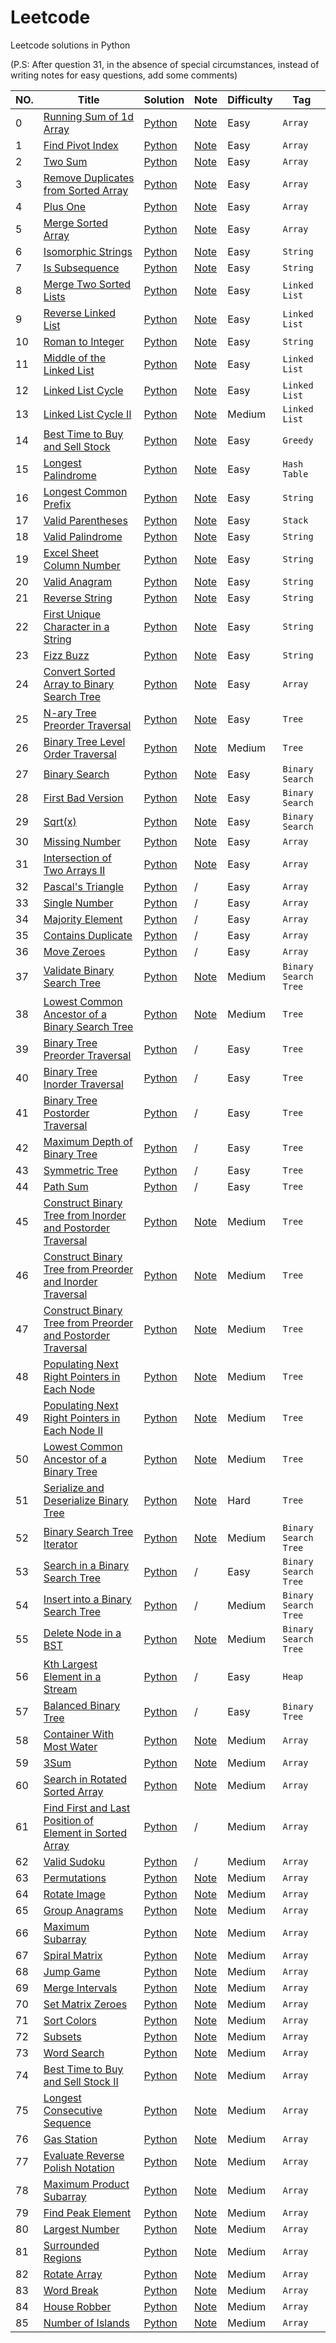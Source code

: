 # Leetcode
Leetcode solutions in Python 

(P.S: After question 31, in the absence of special circumstances, instead of writing notes for easy questions, add some comments)

|NO.|Title|Solution|Note|Difficulty|Tag|
|---|-----|--------|----|----------|---|
|0|[Running Sum of 1d Array](https://leetcode.com/problems/running-sum-of-1d-array/)|[Python](000.%20Running%20Sum%20of%201d%20Array/solution.py)|[Note](000.%20Running%20Sum%20of%201d%20Array/README.md)|Easy|`Array`|
|1|[Find Pivot Index](https://leetcode.com/problems/find-pivot-index/)|[Python](001.%20Find%20Pivot%20Index/solution.py)|[Note](001.%20Find%20Pivot%20Index/README.md)|Easy|`Array`|
|2|[Two Sum](https://leetcode.com/problems/two-sum/)|[Python](002.%20Two%20Sum/solution.py)|[Note](002.%20Two%20Sum/README.md)|Easy|`Array`|
|3|[Remove Duplicates from Sorted Array](https://leetcode.com/problems/remove-duplicates-from-sorted-array/)|[Python](003.%20Remove%20Duplicates%20from%20Sorted%20Array/solution.py)|[Note](003.%20Remove%20Duplicates%20from%20Sorted%20Array/README.md)|Easy|`Array`|
|4|[Plus One](https://leetcode.com/problems/plus-one/)|[Python](004.%20Plus%20One/solution.py)|[Note](004.%20Plus%20One/README.md)|Easy|`Array`|
|5|[Merge Sorted Array](https://leetcode.com/problems/merge-sorted-array/)|[Python](005.%20Merge%20Sorted%20Array/solution.py)|[Note](005.%20Merge%20Sorted%20Array/README.md)|Easy|`Array`|
|6|[Isomorphic Strings](https://leetcode.com/problems/isomorphic-strings/)|[Python](006.%20Isomorphic%20Strings/solution.py)|[Note](006.%20Isomorphic%20Strings/README.md)|Easy|`String`|
|7|[Is Subsequence](https://leetcode.com/problems/is-subsequence/)|[Python](007.%20Is%20Subsequence/solution.py)|[Note](007.%20Is%20Subsequence/README.md)|Easy|`String`|
|8|[Merge Two Sorted Lists](https://leetcode.com/problems/merge-two-sorted-lists/)|[Python](008.%20Merge%20Two%20Sorted%20Lists/solution.py)|[Note](008.%20Merge%20Two%20Sorted%20Lists/README.md)|Easy|`Linked List`|
|9|[Reverse Linked List](https://leetcode.com/problems/reverse-linked-list/)|[Python](009.%20Reverse%20Linked%20List/solution.py)|[Note](009.%20Reverse%20Linked%20List/README.md)|Easy|`Linked List`|
|10|[Roman to Integer](https://leetcode.com/problems/roman-to-integer/)|[Python](010.%20Roman%20to%20Integer/solution.py)|[Note](010.%20Roman%20to%20Integer/README.md)|Easy|`String`|
|11|[Middle of the Linked List](https://leetcode.com/problems/middle-of-the-linked-list/)|[Python](011.%20Middle%20of%20the%20Linked%20List/solution.py)|[Note](011.%20Middle%20of%20the%20Linked%20List/README.md)|Easy|`Linked List`|
|12|[Linked List Cycle](https://leetcode.com/problems/linked-list-cycle/)|[Python](012.%20Linked%20List%20Cycle/solution.py)|[Note](012.%20Linked%20List%20Cycle/README.md)|Easy|`Linked List`|
|13|[Linked List Cycle II ](https://leetcode.com/problems/linked-list-cycle-ii/)|[Python](013.%20Linked%20List%20Cycle%20II/solution.py)|[Note](013.%20Linked%20List%20Cycle%20II/README.md)|Medium|`Linked List`|
|14|[Best Time to Buy and Sell Stock ](https://leetcode.com/problems/best-time-to-buy-and-sell-stock/)|[Python](014.%20Best%20Time%20to%20Buy%20and%20Sell%20Stock/solution.py)|[Note](014.%20Best%20Time%20to%20Buy%20and%20Sell%20Stock/README.md)|Easy|`Greedy`|
|15|[Longest Palindrome ](https://leetcode.com/problems/longest-palindrome/)|[Python](015.%20Longest%20Palindrome/solution.py)|[Note](015.%20Longest%20Palindrome/README.md)|Easy|`Hash Table`|
|16|[Longest Common Prefix ](https://leetcode.com/problems/longest-common-prefix/)|[Python](016.%20Longest%20Common%20Prefix/solution.py)|[Note](016.%20Longest%20Common%20Prefix/README.md)|Easy|`String`|
|17|[Valid Parentheses ](https://leetcode.com/problems/valid-parentheses/)|[Python](017.%20Valid%20Parentheses/solution.py)|[Note](017.%20Valid%20Parentheses/README.md)|Easy|`Stack`|
|18|[Valid Palindrome ](https://leetcode.com/problems/valid-palindrome/)|[Python](018.%20Valid%20Palindrome/solution.py)|[Note](018.%20Valid%20Palindrome/README.md)|Easy|`String`|
|19|[Excel Sheet Column Number ](https://leetcode.com/problems/excel-sheet-column-number/)|[Python](019.%20Excel%20Sheet%20Column%20Number/solution.py)|[Note](019.%20Excel%20Sheet%20Column%20Number/README.md)|Easy|`String`|
|20|[Valid Anagram ](https://leetcode.com/problems/valid-anagram/)|[Python](020.%20Valid%20Anagram/solution.py)|[Note](020.%20Valid%20Anagram/README.md)|Easy|`String`|
|21|[Reverse String ](https://leetcode.com/problems/reverse-string/)|[Python](021.%20Reverse%20String/solution.py)|[Note](021.%20Reverse%20String/README.md)|Easy|`String`|
|22|[First Unique Character in a String ](https://leetcode.com/problems/first-unique-character-in-a-string/)|[Python](022.%20First%20Unique%20Character%20in%20a%20String/solution.py)|[Note](022.%20First%20Unique%20Character%20in%20a%20String/README.md)|Easy|`String`|
|23|[Fizz Buzz ](https://leetcode.com/problems/fizz-buzz/)|[Python](023.%20Fizz%20Buzz/solution.py)|[Note](023.%20Fizz%20Buzz/README.md)|Easy|`String`|
|24|[Convert Sorted Array to Binary Search Tree ](https://leetcode.com/problems/convert-sorted-array-to-binary-search-tree/)|[Python](024.%20Convert%20Sorted%20Array%20to%20Binary%20Search%20Tree/solution.py)|[Note](024.%20Convert%20Sorted%20Array%20to%20Binary%20Search%20Tree/README.md)|Easy|`Array`|
|25|[N-ary Tree Preorder Traversal ](https://leetcode.com/problems/n-ary-tree-preorder-traversal/)|[Python](025.%20N-ary%20Tree%20Preorder%20Traversal/solution.py)|[Note](025.%20N-ary%20Tree%20Preorder%20Traversal/README.md)|Easy|`Tree`|
|26|[Binary Tree Level Order Traversal](https://leetcode.com/problems/binary-tree-level-order-traversal/)|[Python](026.%20Binary%20Tree%20Level%20Order%20Traversal/solution.py)|[Note](026.%20Binary%20Tree%20Level%20Order%20Traversal/README.md)|Medium|`Tree`|
|27|[Binary Search](https://leetcode.com/problems/binary-search/)|[Python](027.%20Binary%20Search/solution.py)|[Note](027.%20Binary%20Search/README.md)|Easy|`Binary Search`|
|28|[First Bad Version](https://leetcode.com/problems/first-bad-version/)|[Python](028.%20First%20Bad%20Version/solution.py)|[Note](028.%20First%20Bad%20Version/README.md)|Easy|`Binary Search`|
|29|[Sqrt(x)](https://leetcode.com/problems/sqrtx/)|[Python](029.%20Sqrt(x)/solution.py)|[Note](029.%20Sqrt(x)/README.md)|Easy|`Binary Search`|
|30|[Missing Number](https://leetcode.com/problems/missing-number/)|[Python](030.%20Missing%20Number/solution.py)|[Note](030.%20Missing%20Number/README.md)|Easy|`Array`|
|31|[Intersection of Two Arrays II](https://leetcode.com/problems/intersection-of-two-arrays-ii/)|[Python](031.%20Intersection%20of%20Two%20Arrays%20II/solution.py)|[Note](031.%20Intersection%20of%20Two%20Arrays%20II/README.md)|Easy|`Array`|
|32|[Pascal's Triangle](https://leetcode.com/problems/pascals-triangle/)|[Python](032.%20Pascal's%20Triangle/solution.py)|/|Easy|`Array`|
|33|[Single Number](https://leetcode.com/problems/single-number/)|[Python](033.%20Single%20Number/solution.py)|/|Easy|`Array`|
|34|[Majority Element](https://leetcode.com/problems/majority-element/)|[Python](034.%20Majority%20Element/solution.py)|/|Easy|`Array`|
|35|[Contains Duplicate](https://leetcode.com/problems/contains-duplicate/)|[Python](035.%20Contains%20Duplicate/solution.py)|/|Easy|`Array`|
|36|[Move Zeroes](https://leetcode.com/problems/move-zeroes/)|[Python](036.%20Move%20Zeroes/solution.py)|/|Easy|`Array`|
|37|[Validate Binary Search Tree](https://leetcode.com/problems/validate-binary-search-tree/)|[Python](037.%20Validate%20Binary%20Search%20Tree/solution.py)|[Note](037.%20Validate%20Binary%20Search%20Tree/README.md)|Medium|`Binary Search Tree`|
|38|[Lowest Common Ancestor of a Binary Search Tree](https://leetcode.com/problems/lowest-common-ancestor-of-a-binary-search-tree/description/)|[Python](038.%20Lowest%20Common%20Ancestor%20of%20a%20Binary%20Search%20Tree/solution.py)|[Note](038.%20Lowest%20Common%20Ancestor%20of%20a%20Binary%20Search%20Tree/README.md)|Medium|`Tree`|
|39|[Binary Tree Preorder Traversal](https://leetcode.com/problems/binary-tree-preorder-traversal/description/)|[Python](039.%20Binary%20Tree%20Preorder%20Traversal/solution.py)|/|Easy|`Tree`|
|40|[Binary Tree Inorder Traversal](https://leetcode.com/problems/binary-tree-inorder-traversal/description/)|[Python](040.%20Binary%20Tree%20Inorder%20Traversal/solution.py)|/|Easy|`Tree`|
|41|[Binary Tree Postorder Traversal](https://leetcode.com/problems/binary-tree-postorder-traversal/description/)|[Python](041.%20Binary%20Tree%20Postorder%20Traversal/solution.py)|/|Easy|`Tree`|
|42|[Maximum Depth of Binary Tree](https://leetcode.com/problems/maximum-depth-of-binary-tree/description/)|[Python](042.%20Maximum%20Depth%20of%20Binary%20Tree/solution.py)|/|Easy|`Tree`|
|43|[Symmetric Tree](https://leetcode.com/problems/symmetric-tree/description/)|[Python](043.%20Symmetric%20Tree/solution.py)|/|Easy|`Tree`|
|44|[Path Sum](https://leetcode.com/problems/path-sum/description/)|[Python](044.%20Path%20Sum/solution.py)|/|Easy|`Tree`|
|45|[Construct Binary Tree from Inorder and Postorder Traversal](https://leetcode.com/problems/construct-binary-tree-from-inorder-and-postorder-traversal/description/)|[Python](045.%20Construct%20Binary%20Tree%20from%20Inorder%20and%20Postorder%20Traversal/solution.py)|[Note](045.%20Construct%20Binary%20Tree%20from%20Inorder%20and%20Postorder%20Traversal/README.md)|Medium|`Tree`|
|46|[Construct Binary Tree from Preorder and Inorder Traversal](https://leetcode.com/problems/construct-binary-tree-from-preorder-and-inorder-traversal/description/)|[Python](046.%20Construct%20Binary%20Tree%20from%20Preorder%20and%20Inorder%20Traversal/solution.py)|[Note](046.%20Construct%20Binary%20Tree%20from%20Preorder%20and%20Inorder%20Traversal/README.md)|Medium|`Tree`|
|47|[Construct Binary Tree from Preorder and Postorder Traversal](https://leetcode.com/problems/construct-binary-tree-from-preorder-and-postorder-traversal/description/)|[Python](047.%20Construct%20Binary%20Tree%20from%20Preorder%20and%20Postorder%20Traversal/solution.py)|[Note](047.%20Construct%20Binary%20Tree%20from%20Preorder%20and%20Postorder%20Traversal/README.md)|Medium|`Tree`|
|48|[Populating Next Right Pointers in Each Node](https://leetcode.com/problems/populating-next-right-pointers-in-each-node/description/)|[Python](048.%20Populating%20Next%20Right%20Pointers%20in%20Each%20Node/solution.py)|[Note](048.%20Populating%20Next%20Right%20Pointers%20in%20Each%20Node/README.md)|Medium|`Tree`|
|49|[Populating Next Right Pointers in Each Node II](https://leetcode.com/problems/populating-next-right-pointers-in-each-node-ii/description/)|[Python](049.%20Populating%20Next%20Right%20Pointers%20in%20Each%20Node%20II/solution.py)|[Note](049.%20Populating%20Next%20Right%20Pointers%20in%20Each%20Node%20II/README.md)|Medium|`Tree`|
|50|[Lowest Common Ancestor of a Binary Tree](https://leetcode.com/problems/lowest-common-ancestor-of-a-binary-tree/description/)|[Python](050.%20Lowest%20Common%20Ancestor%20of%20a%20Binary%20Tree/solution.py)|[Note](050.%20Lowest%20Common%20Ancestor%20of%20a%20Binary%20Tree/README.md)|Medium|`Tree`|
|51|[Serialize and Deserialize Binary Tree](https://leetcode.com/problems/serialize-and-deserialize-binary-tree/description/)|[Python](051.%20Serialize%20and%20Deserialize%20Binary%20Tree/solution.py)|[Note](051.%20Serialize%20and%20Deserialize%20Binary%20Tree/README.md)|Hard|`Tree`|
|52|[Binary Search Tree Iterator](https://leetcode.com/problems/binary-search-tree-iterator/description/)|[Python](052.%20Binary%20Search%20Tree%20Iterator/solution.py)|[Note](052.%20Binary%20Search%20Tree%20Iterator/README.md)|Medium|`Binary Search Tree`|
|53|[Search in a Binary Search Tree](https://leetcode.com/problems/search-in-a-binary-search-tree/description/)|[Python](053.%20Search%20in%20a%20Binary%20Search%20Tree/solution.py)|/|Easy|`Binary Search Tree`|
|54|[Insert into a Binary Search Tree](https://leetcode.com/problems/insert-into-a-binary-search-tree/description/)|[Python](054.%20Insert%20into%20a%20Binary%20Search%20Tree/solution.py)|/|Medium|`Binary Search Tree`|
|55|[Delete Node in a BST](https://leetcode.com/problems/delete-node-in-a-bst/description/)|[Python](055.%20Delete%20Node%20in%20a%20BST/solution.py)|[Note](055.%20Delete%20Node%20in%20a%20BST/README.md)|Medium|`Binary Search Tree`|
|56|[Kth Largest Element in a Stream](https://leetcode.com/problems/kth-largest-element-in-a-stream/description/)|[Python](056.%20Kth%20Largest%20Element%20in%20a%20Stream/solution.py)|/|Easy|`Heap`|
|57|[Balanced Binary Tree](https://leetcode.com/problems/balanced-binary-tree/description/)|[Python](057.%20Balanced%20Binary%20Tree/solution.py)|/|Easy|`Binary Tree`|
|58|[Container With Most Water](https://leetcode.com/problems/container-with-most-water/description/)|[Python](058.%20Container%20With%20Most%20Water/solution.py)|[Note](058.%20Container%20With%20Most%20Water/README.md)|Medium|`Array`|
|59|[3Sum](https://leetcode.com/problems/3sum/description/)|[Python](059.%203Sum/solution.py)|[Note](059.%203Sum/README.md)|Medium|`Array`|
|60|[Search in Rotated Sorted Array](https://leetcode.com/problems/search-in-rotated-sorted-array/description/)|[Python](060.%20Search%20in%20Rotated%20Sorted%20Array/solution.py)|[Note](060.%20Search%20in%20Rotated%20Sorted%20Array/README.md)|Medium|`Array`|
|61|[Find First and Last Position of Element in Sorted Array](https://leetcode.com/problems/find-first-and-last-position-of-element-in-sorted-array/description/)|[Python](061.%20Find%20First%20and%20Last%20Position%20of%20Element%20in%20Sorted%20Array/solution.py)|/|Medium|`Array`|
|62|[Valid Sudoku](https://leetcode.com/problems/valid-sudoku/description/)|[Python](062.%20Valid%20Sudoku/solution.py)|/|Medium|`Array`|
|63|[Permutations](https://leetcode.com/problems/permutations/description/)|[Python](063.%20Permutations/solution.py)|[Note](063.%20Permutations/README.md)|Medium|`Array`|
|64|[Rotate Image](https://leetcode.com/problems/rotate-image/description/)|[Python](064.%20Rotate%20Image/solution.py)|[Note](064.%20Rotate%20Image/README.md)|Medium|`Array`|
|65|[Group Anagrams](https://leetcode.com/problems/group-anagrams/description/)|[Python](065.%20Group%20Anagrams/solution.py)|[Note](065.%20Group%20Anagrams/README.md)|Medium|`Array`|
|66|[Maximum Subarray](https://leetcode.com/problems/maximum-subarray/description/)|[Python](066.%20Maximum%20Subarray/solution.py)|[Note](066.%20Maximum%20Subarray/README.md)|Medium|`Array`|
|67|[Spiral Matrix](https://leetcode.com/problems/spiral-matrix/description/)|[Python](067.%20Spiral%20Matrix/solution.py)|[Note](067.%20Spiral%20Matrix/README.md)|Medium|`Array`|
|68|[Jump Game](https://leetcode.com/problems/jump-game/description/)|[Python](068.%20Jump%20Game/solution.py)|[Note](068.%20Jump%20Game/README.md)|Medium|`Array`|
|69|[Merge Intervals](https://leetcode.com/problems/merge-intervals/description/)|[Python](069.%20Merge%20Intervals/solution.py)|[Note](069.%20Merge%20Intervals/README.md)|Medium|`Array`|
|70|[Set Matrix Zeroes](https://leetcode.com/problems/set-matrix-zeroes/description/)|[Python](070.%20Set%20Matrix%20Zeroes/solution.py)|[Note](070.%20Set%20Matrix%20Zeroes/README.md)|Medium|`Array`|
|71|[Sort Colors](https://leetcode.com/problems/sort-colors/description/)|[Python](071.%20Sort%20Colors/solution.py)|[Note](071.%20Sort%20Colors/README.md)|Medium|`Array`|
|72|[Subsets](https://leetcode.com/problems/subsets/description/)|[Python](072.%20Subsets/solution.py)|[Note](072.%20Subsets/README.md)|Medium|`Array`|
|73|[Word Search](https://leetcode.com/problems/word-search/description/)|[Python](073.%20Word%20Search/solution.py)|[Note](073.%20Word%20Search/README.md)|Medium|`Array`|
|74|[Best Time to Buy and Sell Stock II](https://leetcode.com/problems/best-time-to-buy-and-sell-stock-ii/description/)|[Python](074.%20Best%20Time%20to%20Buy%20and%20Sell%20Stock%20II/solution.py)|[Note](074.%20Best%20Time%20to%20Buy%20and%20Sell%20Stock%20II/README.md)|Medium|`Array`|
|75|[Longest Consecutive Sequence](https://leetcode.com/problems/longest-consecutive-sequence/description/)|[Python](075.%20Longest%20Consecutive%20Sequence/solution.py)|[Note](075.%20Longest%20Consecutive%20Sequence/README.md)|Medium|`Array`|
|76|[Gas Station](https://leetcode.com/problems/gas-station/description/)|[Python](076.%20Gas%20Station/solution.py)|[Note](076.%20Gas%20Station/README.md)|Medium|`Array`|
|77|[Evaluate Reverse Polish Notation](https://leetcode.com/problems/evaluate-reverse-polish-notation/description/)|[Python](077.%20Evaluate%20Reverse%20Polish%20Notation/solution.py)|[Note](077.%20Evaluate%20Reverse%20Polish%20Notation/README.md)|Medium|`Array`|
|78|[Maximum Product Subarray](https://leetcode.com/problems/maximum-product-subarray/description/)|[Python](078.%20Maximum%20Product%20Subarray/solution.py)|[Note](078.%20Maximum%20Product%20Subarray/README.md)|Medium|`Array`|
|79|[Find Peak Element](https://leetcode.com/problems/find-peak-element/description/)|[Python](079.%20Find%20Peak%20Element/solution.py)|[Note](079.%20Find%20Peak%20Element/README.md)|Medium|`Array`|
|80|[Largest Number](https://leetcode.com/problems/largest-number/description/)|[Python](080.%20Largest%20Number/solution.py)|[Note](080.%20Largest%20Number/README.md)|Medium|`Array`|
|81|[Surrounded Regions](https://leetcode.com/problems/surrounded-regions/description/)|[Python](081.%20Surrounded%20Regions/solution.py)|[Note](081.%20Surrounded%20Regions/README.md)|Medium|`Array`|
|82|[Rotate Array](https://leetcode.com/problems/rotate-array/description/)|[Python](082.%20Rotate%20Array/solution.py)|[Note](082.%20Rotate%20Array/README.md)|Medium|`Array`|
|83|[Word Break](https://leetcode.com/problems/word-break/description/)|[Python](083.%20Word%20Break/solution.py)|[Note](083.%20Word%20Break/README.md)|Medium|`Array`|
|84|[House Robber](https://leetcode.com/problems/house-robber/description/)|[Python](084.%20House%20Robber/solution.py)|[Note](084.%20House%20Robber/README.md)|Medium|`Array`|
|85|[Number of Islands](https://leetcode.com/problems/number-of-islands/description/)|[Python](085.%20Number%20of%20Islands/solution.py)|[Note](085.%20Number%20of%20Islands/README.md)|Medium|`Array`|
